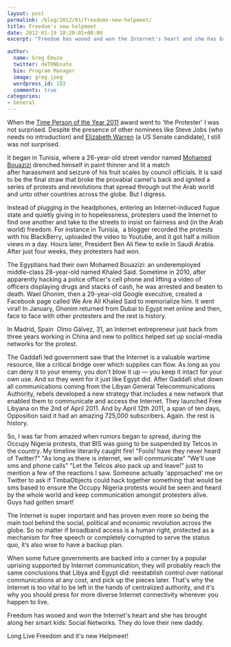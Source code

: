 ```yaml
---
layout: post
permalink: /blog/2012/01/freedoms-new-helpmeet/
title: Freedom's new helpmeet
date: 2012-01-19 18:20:01+00:00
excerpt: "Freedom has wooed and won the Internet's heart and she has brought along her smart kids: Social Networks. They do love their new daddy..."

author:
  name: Greg Emuze
  twitter: deTONEnate
  bio: Program Manager
  image: greg.jpeg
  wordpress_id: 182
  comments: true
categories:
- General
---
```


When the [Time Person of the Year 2011](http://www.time.com/time/specials/packages/article/0,28804,2101745_2102132_2102373,00.html) award went to 'the Protester' I was not surprised. Despite the presence of other nominees like Steve Jobs (who needs no introduction) and [Elizabeth Warren](http://en.wikipedia.org/wiki/Elizabeth_Warren) (a US Senate candidate), I still was not surprised.

It began in Tunisia, where a 26-year-old street vendor named [Mohamed Bouazizi](http://www.time.com/time/magazine/article/0,9171,2044723,00.html) drenched himself in paint thinner and lit a match after harassment and seizure of his fruit scales by council officials. It is said to be the final straw that broke the provabial camel's back and ignited a series of protests and revolutions that spread through out the Arab world and unto other countries across the globe. But I digress.

Instead of plugging in the headphones, entering an Internet-induced fugue state and quietly giving in to hopelessness, protesters used the Internet to find one another and take to the streets to insist on fairness and (in the Arab world) freedom. For instance in Tunisia,  a blogger recorded the protests with his BlackBerry, uploaded the video to Youtube, and it got half a million views in a day. Hours later, President Ben Ali flew to exile in Saudi Arabia. After just four weeks, they protesters had won.

The Egyptians had their own Mohamed Bouazizi: an underemployed middle-class 28-year-old named Khaled Said. Sometime in 2010, after apparently hacking a police officer's cell phone and lifting a video of officers displaying drugs and stacks of cash, he was arrested and beaten to death. Wael Ghonim, then a 29-year-old Google executive, created a Facebook page called We Are All Khaled Said to memorialize him. It went viral! In January, Ghonim returned from Dubai to Egypt met online and then, face to face with other protesters and the rest is history.

In Madrid, Spain  Olmo Gálvez, 31, an Internet entrepreneur just back from three years working in China and new to politics helped set up social-media networks for the protest.

The Gaddafi led government saw that the Internet is a valuable wartime resource, like a critical bridge over which supplies can flow. As long as you can deny it to your enemy, you don't blow it up — you keep it intact for your own use. And so they went for it just like Egypt did. After Gaddafi shut down all communications coming from the Libyan General Telecommunications Authority, rebels developed a new strategy that includes a new network that enabled them to communicate and access the Internet. They launched Free Libyana on the 2nd of April 2011. And by April 12th 2011, a span of ten days, Opposition said it had an amazing 725,000 subscribers. Again. the rest is history.

So, I was far from amazed when rumors began to spread, during the Occupy Nigeria protests, that BIS was going to be suspended by Telcos in the country. My timeline literarily caught fire! "Fools! have they never heard of Twitter?" "As long as there is internet, we will communicate" "We'll use sms and phone calls" "Let the Telcos also pack up and leave!" just to mention a few of the reactions I saw. Someone actually 'approached' me on Twitter to ask if TimbaObjects could hack together something that would be sms based to ensure the Occupy Nigeria protests would be seen and heard by the whole world and keep communication amongst protesters alive. Guys had gotten smart!

The Internet is super important and has proven even more so being the main tool behind the social, political and economic revolution across the globe. So no matter if broadband access is a human right, protected as a mechanism for free speech or completely corrupted to serve the status quo, it’s also wise to have a backup plan.

When some future governments are backed into a corner by a popular uprising supported by Internet communication, they will probably reach the same conclusions that Libya and Egypt did: reestablish control over national communications at any cost, and pick up the pieces later. That's why the Internet is too vital to be left in the hands of centralized authority, and it's why you should press for more diverse Internet connectivity wherever you happen to live.

Freedom has wooed and won the Internet's heart and she has brought along her smart kids: Social Networks. They do love their new daddy.

Long Live Freedom and it's new Helpmeet!
